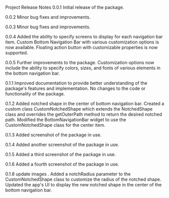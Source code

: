 Project Release Notes
0.0.1
Initial release of the package.

0.0.2
Minor bug fixes and improvements.

0.0.3
Minor bug fixes and improvements.

0.0.4
Added the ability to specify screens to display for each navigation bar item. Custom Bottom Navigation Bar with various customization options is now available. Floating action button with customizable properties is now supported.

0.0.5
Further improvements to the package. Customization options now include the ability to specify colors, sizes, and fonts of various elements in the bottom navigation bar.

0.1.1
Improved documentation to provide better understanding of the package's features and implementation. No changes to the code or functionality of the package.

0.1.2
Added notched shape in the center of bottom navigation bar. Created a custom class CustomNotchedShape which extends the NotchedShape class and overrides the getOuterPath method to return the desired notched path. Modified the BottomNavigationBar widget to use the CustomNotchedShape class for the center item. 

0.1.3
Added screenshot of the package in use.

0.1.4
Added another screenshot of the package in use.

0.1.5
Added a third screenshot of the package in use.

0.1.6
Added a fourth screenshot of the package in use.

 
 0.1.8
 update images .
 Added a notchRadius parameter to the CustomNotchedShape class to customize the radius of the notched shape. Updated the app's UI to display the new notched shape in the center of the bottom navigation bar.